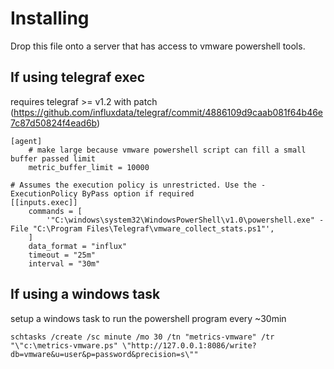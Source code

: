 Installing
=============

Drop this file onto a server that has access to vmware powershell tools.


If using telegraf exec
----------------------
requires telegraf >= v1.2 with patch (https://github.com/influxdata/telegraf/commit/4886109d9caab081f64b46e7c87d50824f4ead6b)
``` 
[agent]
    # make large because vmware powershell script can fill a small buffer passed limit
    metric_buffer_limit = 10000

# Assumes the execution policy is unrestricted. Use the -ExecutionPolicy ByPass option if required
[[inputs.exec]]
    commands = [
        '"C:\windows\system32\WindowsPowerShell\v1.0\powershell.exe" -File "C:\Program Files\Telegraf\vmware_collect_stats.ps1"',
    ]
    data_format = "influx"
    timeout = "25m"
    interval = "30m"
```


If using a windows task
-----------------------

setup a windows task to run the powershell program every ~30min

```
schtasks /create /sc minute /mo 30 /tn "metrics-vmware" /tr "\"c:\metrics-vmware.ps" \"http://127.0.0.1:8086/write?db=vmware&u=user&p=password&precision=s\""
```
